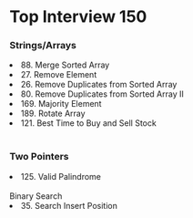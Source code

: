 <h1>Top Interview 150</h1>
<h3>Strings/Arrays</h3>
<li>88. Merge Sorted Array</li>
<li>27. Remove Element</li>
<li>26. Remove Duplicates from Sorted Array</li>
<li>80. Remove Duplicates from Sorted Array II</li>
<li>169. Majority Element</li>
<li>189. Rotate Array</li>
<li>121. Best Time to Buy and Sell Stock</li>
<br>
<h3>Two Pointers</h3>
<li>125. Valid Palindrome</li>
<br>
<storng>Binary Search</storng>
<li>35. Search Insert Position</li>
